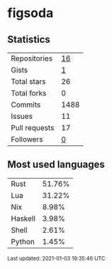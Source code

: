 # figsoda


## Statistics

<table>
    <tr>
        <td>Repositories</td>
        <td><a href="https://github.com/figsoda?tab=repositories">16</a></td>
    </tr>
    <tr>
        <td>Gists</td>
        <td><a href="https://gist.github.com/figsoda">1</a></td>
    </tr>
    <tr>
        <td>Total stars</td>
        <td>26</td>
    </tr>
    <tr>
        <td>Total forks</td>
        <td>0</td>
    </tr>
    <tr>
        <td>Commits</td>
        <td>1488</td>
    </tr>
    <tr>
        <td>Issues</td>
        <td>11</td>
    </tr>
    <tr>
        <td>Pull requests</td>
        <td>17</td>
    </tr>
    <tr>
        <td>Followers</td>
        <td><a href="https://github.com/figsoda?tab=followers">0</a></td>
    </tr>
</table>


## Most used languages

<table>
<tr><td>Rust</td><td>51.76%</td></tr>
<tr><td>Lua</td><td>31.22%</td></tr>
<tr><td>Nix</td><td>8.98%</td></tr>
<tr><td>Haskell</td><td>3.98%</td></tr>
<tr><td>Shell</td><td>2.61%</td></tr>
<tr><td>Python</td><td>1.45%</td></tr>
</table>


<sub>Last updated: 2021-01-03 19:35:46 UTC</sub>
